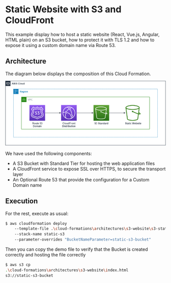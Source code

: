# Static Website with S3 and CloudFront

This example display how to host a static website (React, Vue.js, Angular, HTML plain) on an S3 bucket, how to protect it with TLS 1.2 and how to expose it using a custom domain name via Route 53.

## Architecture

The diagram below displays the composition of this Cloud Formation.

![Diagram](./Diagrams.drawio.png)

We have used the following components:

- A S3 Bucket with Standard Tier for hosting the web application files
- A CloudFront service to expose SSL over HTTPS, to secure the transport layer 
- An Optional Route 53 that provide the configuration for a Custom Domain name

## Execution

For the rest, execute as usual:

```bash
$ aws cloudformation deploy 
    --template-file .\cloud-formations\architectures\s3-website\s3-static.template.yaml 
    --stack-name static-s3 
    --parameter-overrides "BucketNameParameter=static-s3-bucket"
```

Then you can copy the demo file to verify that the Bucket is created correctly and hosting the file correctly

```bash
$ aws s3 cp 
.\cloud-formations\architectures\s3-website\index.html 
s3://static-s3-bucket
 ```
